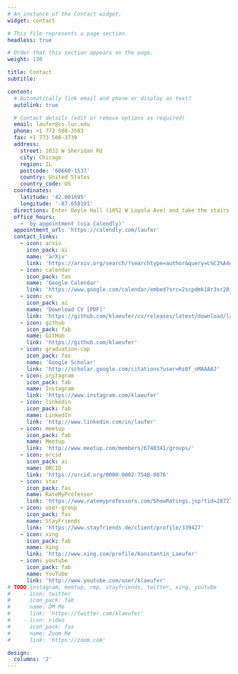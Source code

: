 ```yaml
---
# An instance of the Contact widget.
widget: contact

# This file represents a page section.
headless: true

# Order that this section appears on the page.
weight: 130

title: Contact
subtitle:

content:
  # Automatically link email and phone or display as text?
  autolink: true

  # Contact details (edit or remove options as required)
  email: laufer@cs.luc.edu
  phone: +1 773 508-3583
  fax: +1 773 508-3739
  address:
    street: 1032 W Sheridan Rd
    city: Chicago
    region: IL
    postcode: '60660-1537'
    country: United States
    country_code: US
  coordinates:
    latitude: '42.001695'
    longitude: '-87.658191'
  directions: Enter Doyle Hall (1052 W Loyola Ave) and take the stairs to room 202 on the second floor
  office_hours:
    - 'by appointment (via Calendly)'
  appointment_url: 'https://calendly.com/laufer'
  contact_links:
    - icon: arxiv
      icon_pack: ai
      name: 'arXiv'
      link: 'https://arxiv.org/search/?searchtype=author&query=L%C3%A4ufer%2C+K'
    - icon: calendar
      icon_pack: fas
      name: 'Google Calendar'
      link: 'https://www.google.com/calendar/embed?src=2scpdmk18r3sr28ibob72je1ho%40group.calendar.google.com&ctz=America/Chicago'
    - icon: cv
      icon_pack: ai
      name: 'Download CV [PDF]'
      link: 'https://github.com/klaeufer/cv/releases/latest/download/laufer-cv.pdf'
    - icon: github
      icon_pack: fab
      name: GitHub
      link: 'https://github.com/klaeufer'
    - icon: graduation-cap
      icon_pack: fas
      name: 'Google Scholar'
      link: 'http://scholar.google.com/citations?user=Rs0f_nMAAAAJ'
    - icon: instagram
      icon_pack: fab
      name: Instagram
      link: 'https://www.instagram.com/klaeufer'
    - icon: linkedin
      icon_pack: fab
      name: LinkedIn
      link: 'http://www.linkedin.com/in/laufer'
    - icon: meetup
      icon_pack: fab
      name: Meetup
      link: 'http://www.meetup.com/members/6740341/groups/'
    - icon: orcid
      icon_pack: ai
      name: ORCID
      link: 'https://orcid.org/0000-0002-7548-0876'
    - icon: star
      icon_pack: fas
      name: RateMyProfessor
      link: 'https://www.ratemyprofessors.com/ShowRatings.jsp?tid=287274'
    - icon: user-group
      icon_pack: fas
      name: StayFriends
      link: 'https://www.stayfriends.de/client/profile/339427'
    - icon: xing
      icon_pack: fab
      name: Xing
      link: 'http://www.xing.com/profile/Konstantin_Laeufer'
    - icon: youtube
      icon_pack: fab
      name: YouTube
      link: 'http://www.youtube.com/user/klaeufer'
# TODO instagram, meetup, rmp, stayfriends, twitter, xing, youtube
#    - icon: twitter
#      icon_pack: fab
#      name: DM Me
#      link: 'https://twitter.com/klaeufer'
#    - icon: video
#      icon_pack: fas
#      name: Zoom Me
#      link: 'https://zoom.com'

design:
  columns: '2'
---
```


